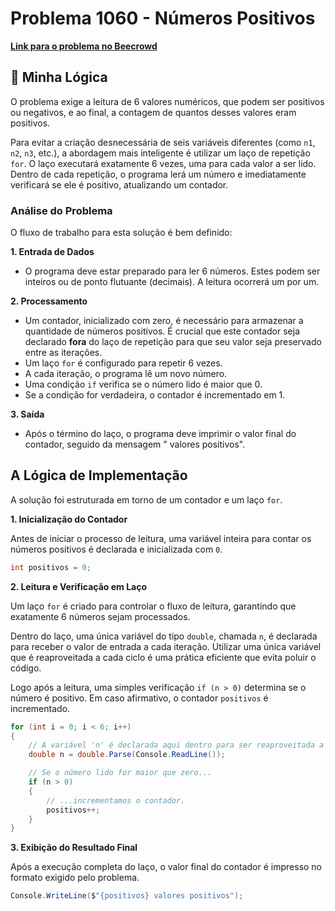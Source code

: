 # Problema 1060 - Números Positivos

**[Link para o problema no Beecrowd](https://www.beecrowd.com.br/judge/pt/problems/view/1060)**

## 🧠 Minha Lógica

O problema exige a leitura de 6 valores numéricos, que podem ser positivos ou negativos, e ao final, a contagem de quantos desses valores eram positivos.

Para evitar a criação desnecessária de seis variáveis diferentes (como `n1`, `n2`, `n3`, etc.), a abordagem mais inteligente é utilizar um laço de repetição `for`. O laço executará exatamente 6 vezes, uma para cada valor a ser lido. Dentro de cada repetição, o programa lerá um número e imediatamente verificará se ele é positivo, atualizando um contador.

### Análise do Problema

O fluxo de trabalho para esta solução é bem definido:

**1. Entrada de Dados**
* O programa deve estar preparado para ler 6 números. Estes podem ser inteiros ou de ponto flutuante (decimais). A leitura ocorrerá um por um.

**2. Processamento**
* Um contador, inicializado com zero, é necessário para armazenar a quantidade de números positivos. É crucial que este contador seja declarado **fora** do laço de repetição para que seu valor seja preservado entre as iterações.
* Um laço `for` é configurado para repetir 6 vezes.
* A cada iteração, o programa lê um novo número.
* Uma condição `if` verifica se o número lido é maior que 0.
* Se a condição for verdadeira, o contador é incrementado em 1.

**3. Saída**
* Após o término do laço, o programa deve imprimir o valor final do contador, seguido da mensagem " valores positivos".

## A Lógica de Implementação

A solução foi estruturada em torno de um contador e um laço `for`.

**1. Inicialização do Contador**

Antes de iniciar o processo de leitura, uma variável inteira para contar os números positivos é declarada e inicializada com `0`.

```csharp
int positivos = 0;
```

**2. Leitura e Verificação em Laço**

Um laço `for` é criado para controlar o fluxo de leitura, garantindo que exatamente 6 números sejam processados.

Dentro do laço, uma única variável do tipo `double`, chamada `n`, é declarada para receber o valor de entrada a cada iteração. Utilizar uma única variável que é reaproveitada a cada ciclo é uma prática eficiente que evita poluir o código.

Logo após a leitura, uma simples verificação `if (n > 0)` determina se o número é positivo. Em caso afirmativo, o contador `positivos` é incrementado.

```csharp
for (int i = 0; i < 6; i++)
{
    // A variável 'n' é declarada aqui dentro para ser reaproveitada a cada ciclo
    double n = double.Parse(Console.ReadLine());

    // Se o número lido for maior que zero...
    if (n > 0)
    {
        // ...incrementamos o contador.
        positivos++;
    }
}
```

**3. Exibição do Resultado Final**

Após a execução completa do laço, o valor final do contador é impresso no formato exigido pelo problema.

```csharp
Console.WriteLine($"{positivos} valores positivos");
```